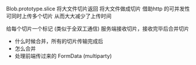 Blob.prototype.slice 将大文件切片返回
将大文件做成切片
借助http 的可并发性 可同时上传多个切片
从而大大减少了上传时间

给每个切片一个标记 (类似于全双工通信)
服务端接收切片，接收完毕后合并切片
  - 什么时候合并，所有的切片传输完成后
  - 怎么合并
  - 处理前端传过来的 FormData (multiparty)